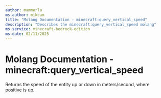```yaml
---
author: mammerla
ms.author: mikeam
title: "Molang Documentation - minecraft:query_vertical_speed"
description: "Describes the minecraft:query_vertical_speed molang"
ms.service: minecraft-bedrock-edition
ms.date: 02/11/2025 
---
```


# Molang Documentation - minecraft:query_vertical_speed

Returns the speed of the entity up or down in meters/second, where positive is up.
